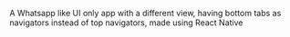 A Whatsapp like UI only app with a different view, having bottom tabs as navigators instead of top navigators, made using React Native